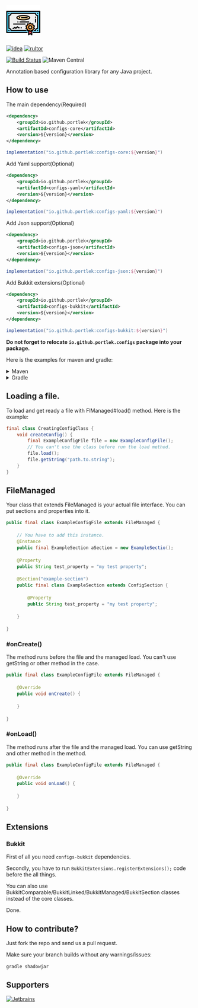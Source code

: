 <img src="logo/logo.svg" width="92px"/>

[![idea](https://www.elegantobjects.org/intellij-idea.svg)](https://www.jetbrains.com/idea/)
[![rultor](https://www.rultor.com/b/yegor256/rultor)](https://www.rultor.com/p/portlek/configs)

[![Build Status](https://travis-ci.com/portlek/configs.svg?branch=master)](https://travis-ci.com/portlek/configs)
![Maven Central](https://img.shields.io/maven-central/v/io.github.portlek/configs-core?label=version)

Annotation based configuration library for any Java project.

## How to use

The main dependency(Required)
```xml
<dependency>
    <groupId>io.github.portlek</groupId>
    <artifactId>configs-core</artifactId>
    <version>${version}</version>
</dependency>
```
```groovy
implementation("io.github.portlek:configs-core:${version}")
```
Add Yaml support(Optional)
```xml
<dependency>
    <groupId>io.github.portlek</groupId>
    <artifactId>configs-yaml</artifactId>
    <version>${version}</version>
</dependency>
```
```groovy
implementation("io.github.portlek:configs-yaml:${version}")
```
Add Json support(Optional)
```xml
<dependency>
    <groupId>io.github.portlek</groupId>
    <artifactId>configs-json</artifactId>
    <version>${version}</version>
</dependency>
```
```groovy
implementation("io.github.portlek:configs-json:${version}")
```
Add Bukkit extensions(Optional)
```xml
<dependency>
    <groupId>io.github.portlek</groupId>
    <artifactId>configs-bukkit</artifactId>
    <version>${version}</version>
</dependency>
```
```groovy
implementation("io.github.portlek:configs-bukkit:${version}")
```
**Do not forget to relocate `io.github.portlek.configs` package into your package.**

Here is the examples for maven and gradle:
<details>
<summary>Maven</summary>

```xml
<plugin>
    <groupId>org.apache.maven.plugins</groupId>
    <artifactId>maven-shade-plugin</artifactId>
    <version>3.2.4</version>
    <configuration>
        <!-- Other settings -->
        <relocations>
            <relocation>
                <pattern>io.github.portlek.configs</pattern>
                <!-- Replace this -->
                <shadedPattern>your.package.path.to.relocate</shadedPattern>
            </relocation>
        </relocations>
    </configuration>
    <executions>
        <execution>
            <phase>package</phase>
            <goals>
                <goal>shade</goal>
            </goals>
        </execution>
    </executions>
</plugin>
```
</details>
<details>
<summary>Gradle</summary>

```groovy
plugins {
    id "com.github.johnrengelman.shadow" version "6.0.0"
}

shadowJar {
    relocate('io.github.portlek.configs', "your.package.path.to.relocate")
    // other stuffs.
}
```
</details>

## Loading a file.
To load and get ready a file with FlManaged#load() method. Here is the example:
```java
final class CreatingConfigClass {
    void createConfig() {
        final ExampleConfigFile file = new ExampleConfigFile();
        // You can't use the class before run the load method.
        file.load();
        file.getString("path.to.string");
    }
}
```

## FileManaged
Your class that extends FileManaged is your actual file interface. You can put sections and properties into it.
```java
public final class ExampleConfigFile extends FileManaged {

    // You have to add this instance.
    @Instance
    public final ExampleSection aSection = new ExampleSectio();

    @Property
    public String test_property = "my test property";

    @Section("example-section")
    public final class ExampleSection extends ConfigSection {
    
        @Property
        public String test_property = "my test property";

    }

}
```
### #onCreate()
The method runs before the file and the managed load. You can't use getString or other method in the case.
```java
public final class ExampleConfigFile extends FileManaged {

    @Override
    public void onCreate() {
        
    }

}
```
### #onLoad()
The method runs after the file and the managed load. You can use getString and other method in the method.
```java
public final class ExampleConfigFile extends FileManaged {

    @Override
    public void onLoad() {
        
    }

}
```
## Extensions
### Bukkit
First of all you need `configs-bukkit` dependencies.

Secondly, you have to run `BukkitExtensions.registerExtensions();` code before the all things.

You can also use BukkitComparable/BukkitLinked/BukkitManaged/BukkitSection classes instead of the core classes.

Done.

## How to contribute?
Just fork the repo and send us a pull request.

Make sure your branch builds without any warnings/issues:

`gradle shadowjar`

## Supporters
[![Jetbrains](jetbrains/jetbrains.svg)](https://www.jetbrains.com/?from=configs)
